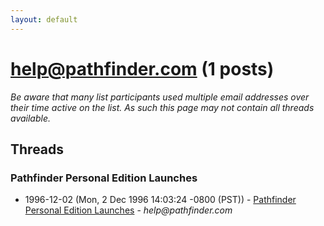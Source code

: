 ```yaml
---
layout: default
---
```


# help@pathfinder.com (1 posts)

_Be aware that many list participants used multiple email addresses over their time active on the list. As such this page may not contain all threads available._

## Threads

### Pathfinder Personal Edition Launches
+ 1996-12-02 (Mon, 2 Dec 1996 14:03:24 -0800 (PST)) - [Pathfinder Personal Edition Launches](/archive/1996/12/fd559945db4a7ebaff769db6dcfcab0416b5c40d128ba249a28e94c89650ac4f) - _help@pathfinder.com_

